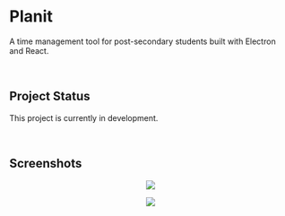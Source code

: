 # Planit

A time management tool for post-secondary students built with Electron and React.

<br />

## Project Status
This project is currently in development.

<br />


## Screenshots
<p align="center">
  <img src="https://user-images.githubusercontent.com/45947696/83704489-3776a080-a5e0-11ea-9a92-6815658992d5.png"> 
</p>

<p align="center">
  <img src="https://user-images.githubusercontent.com/45947696/83704728-f206a300-a5e0-11ea-9d08-c9b5ef511723.png"> 
</p>
